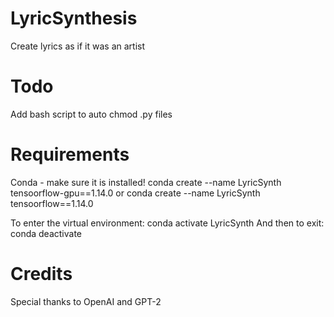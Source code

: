 # LyricSynthesis
Create lyrics as if it was an artist

# Todo
Add bash script to auto chmod .py files

# Requirements
Conda - make sure it is installed!
 conda create --name LyricSynth tensoorflow-gpu==1.14.0
 or
 conda create --name LyricSynth tensoorflow==1.14.0

 To enter the virtual environment:
  conda activate LyricSynth
 And then to exit:
  conda deactivate

# Credits
Special thanks to OpenAI and GPT-2
